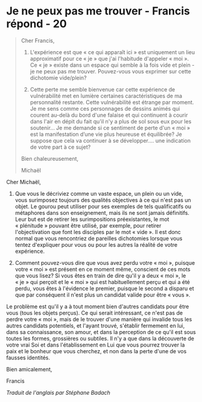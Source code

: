 # Je ne peux pas me trouver - Francis répond - 20

>Cher Francis,
>
>1. L'expérience est que « ce qui apparaît ici » est uniquement un lieu approximatif pour ce « je » que j'ai l'habitude d'appeler « moi ». Ce « je » existe dans un espace qui semble à la fois vide et plein - je ne peux pas me trouver. Pouvez-vous vous exprimer sur cette dichotomie vide/plein?
>
>2. Cette perte me semble bienvenue car cette expérience de vulnérabilité met en lumière certaines caractéristiques de ma personnalité restante. Cette vulnérabilité est étrange par moment. Je me sens comme ces personnages de dessins animés qui courent au-delà du bord d'une falaise et qui continuent à courir dans l'air en dépit du fait qu'il n'y a plus de sol sous eux pour les soutenir... Je me demande si ce sentiment de perte d'un « moi » est la manifestation d’une vie plus heureuse et équilibrée? Je suppose que cela va continuer à se développer.... une indication de votre part à ce sujet?
>
>Bien chaleureusement,
>
>Michaël

Cher Michaël,

1. Que vous le décriviez comme un vaste espace, un plein ou un vide, vous surimposez toujours des qualités objectives à ce qui n'est pas un objet. Le gourou peut utiliser pour ses exemples de tels qualificatifs ou métaphores dans son enseignement, mais ils ne sont jamais définitifs. Leur but est de retirer les surimpositions préexistantes, le mot « plénitude » pouvant être utilisé, par exemple, pour retirer l'objectivation que font les disciples par le mot « vide ». Il est donc normal que vous rencontriez de pareilles dichotomies lorsque vous tentez d'expliquer pour vous ou pour les autres la réalité de votre expérience.

2. Comment pouvez-vous dire que vous avez perdu votre « moi », puisque votre « moi » est présent en ce moment même, conscient de ces mots que vous lisez? Si vous êtes en train de dire qu'il y a deux « moi », le « je » qui perçoit et le « moi » qui est habituellement perçu et qui a été perdu, vous êtes à l'évidence le premier, puisque le second a disparu et que par conséquent il n'est plus un candidat valide pour être « vous ».

Le problème est qu'il y a à tout moment bien d'autres candidats pour être vous (tous les objets perçus). Ce qui serait intéressant, ce n'est pas de perdre votre « moi », mais de le trouver d'une manière qui invalide tous les autres candidats potentiels, et l'ayant trouvé, s'établir fermement en lui, dans sa connaissance, son amour, et dans la perception de ce qu'il est sous toutes les formes, grossières ou subtiles. Il n'y a que dans la découverte de votre vrai Soi et dans l'établissement en Lui que vous pourrez trouver la paix et le bonheur que vous cherchez, et non dans la perte d'une de vos fausses identités.

Bien amicalement,

Francis

_Traduit de l'anglais par Stéphane Badach_